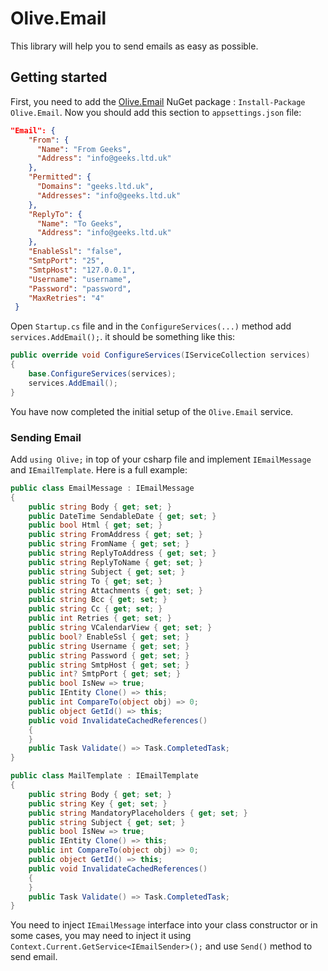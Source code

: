 # Olive.Email

This library will help you to send emails as easy as possible.

## Getting started

First, you need to add the [Olive.Email](https://www.nuget.org/packages/Olive.Email/) NuGet package : `Install-Package Olive.Email`.
Now you should add this section to `appsettings.json` file:
```json
"Email": {
    "From": {
      "Name": "From Geeks",
      "Address": "info@geeks.ltd.uk"
    },
    "Permitted": {
      "Domains": "geeks.ltd.uk",
      "Addresses": "info@geeks.ltd.uk"
    },
    "ReplyTo": {
      "Name": "To Geeks",
      "Address": "info@geeks.ltd.uk"
    },
    "EnableSsl": "false",
    "SmtpPort": "25",
    "SmtpHost": "127.0.0.1",
    "Username": "username",
    "Password": "password",
    "MaxRetries": "4"
 }
```
Open `Startup.cs` file and in the `ConfigureServices(...)` method add `services.AddEmail();`. it should be something like this:
```csharp
public override void ConfigureServices(IServiceCollection services)
{
    base.ConfigureServices(services);
    services.AddEmail();
}
```

You have now completed the initial setup of the `Olive.Email` service.

### Sending Email 

Add `using Olive;` in top of your csharp file and implement `IEmailMessage` and `IEmailTemplate`. Here is a full example:
```csharp
public class EmailMessage : IEmailMessage
{
    public string Body { get; set; }
    public DateTime SendableDate { get; set; }
    public bool Html { get; set; }
    public string FromAddress { get; set; }
    public string FromName { get; set; }
    public string ReplyToAddress { get; set; }
    public string ReplyToName { get; set; }
    public string Subject { get; set; }
    public string To { get; set; }
    public string Attachments { get; set; }
    public string Bcc { get; set; }
    public string Cc { get; set; }
    public int Retries { get; set; }
    public string VCalendarView { get; set; }
    public bool? EnableSsl { get; set; }
    public string Username { get; set; }
    public string Password { get; set; }
    public string SmtpHost { get; set; }
    public int? SmtpPort { get; set; }
    public bool IsNew => true;
    public IEntity Clone() => this;
    public int CompareTo(object obj) => 0;
    public object GetId() => this;
    public void InvalidateCachedReferences()
    {
    }
    public Task Validate() => Task.CompletedTask;
}
```

```c#
public class MailTemplate : IEmailTemplate
{
    public string Body { get; set; }
    public string Key { get; set; }
    public string MandatoryPlaceholders { get; set; }
    public string Subject { get; set; }
    public bool IsNew => true;
    public IEntity Clone() => this;
    public int CompareTo(object obj) => 0;
    public object GetId() => this;
    public void InvalidateCachedReferences()
    {
    }
    public Task Validate() => Task.CompletedTask;
}
```

You need to inject `IEmailMessage` interface into your class constructor or in some cases, you may need to inject it using `Context.Current.GetService<IEmailSender>();` and use `Send()` method to send email.